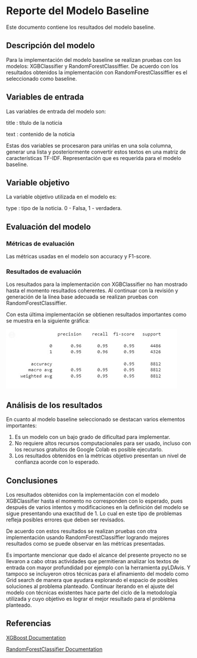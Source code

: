 # Reporte del Modelo Baseline

Este documento contiene los resultados del modelo baseline.

## Descripción del modelo

Para la implementación del modelo baseline se realizan pruebas con los modelos: XGBClassifier y RandomForestClassiffier. De acuerdo con los resultados obtenidos la implementación con RandomForestClassiffier es el seleccionado como baseline.

## Variables de entrada

Las variables de entrada del modelo son:

title : título de  la noticia

text : contenido de la noticia

Estas dos variables se procesaron para unirlas en una sola columna, generar una lista y  posteriormente convertir estos textos en una matriz de características TF-IDF. Representación que es requerida para el modelo baseline.

## Variable objetivo

La variable objetivo utilizada en el modelo es:

type : tipo de la noticia. 0 - Falsa, 1 - verdadera.

## Evaluación del modelo

### Métricas de evaluación

Las métricas usadas en el modelo son accuracy y F1-score.

### Resultados de evaluación

Los resultados para la implementación con XGBClassifier no han mostrado hasta el momento resultados coherentes. Al continuar con la revisión y generación de la línea base adecuada se realizan pruebas con RandomForestClassiffier.

Con esta última implementación se obtienen resultados importantes como se muestra en la siguiente gráfica:

![Métricas Model baseline: RandomForestClassiffier](images/metricas_randomforestclassifier.jpg) 

## Análisis de los resultados

En cuanto al modelo baseline seleccionado se destacan varios elementos importantes:

1. Es un modelo con un bajo grado de dificultad para implementar.
2. No requiere altos recursos computacionales para ser usado, incluso con los recursos gratuitos de Google Colab es posible ejecutarlo.
3. Los resultados obtenidos en la métricas objetivo presentan un nivel de confianza acorde con lo esperado.


## Conclusiones

Los resultados obtenidos con la implementación con el modelo XGBClassifier hasta el momento no corresponden con lo esperado, pues después de varios intentos y modificaciones en la definición del modelo se sigue presentando una exactitud de 1. Lo cual en este tipo de problemas refleja posibles errores que deben ser revisados.

De acuerdo con estos resultados se realizan pruebas con otra implementación usando RandomForestClassiffier logrando mejores resultados como se puede observar en las métricas presentadas.

Es importante mencionar que dado el alcance del presente proyecto no se llevaron a cabo otras actividades que permitieran analizar los textos de entrada con mayor profundidad por ejemplo con la herramienta pyLDAvis. Y tampoco se incluyeron otros técnicas para el afinamiento del modelo como Grid search de manera que ayudara explorando el espacio de posibles soluciones al problema planteado. Continuar iterando en el ajuste del modelo con técnicas existentes hace parte del ciclo de la metodología utilizada y cuyo objetivo es lograr el mejor resultado para el problema planteado.

## Referencias

[XGBoost Documentation](https://xgboost.readthedocs.io/en/stable/index.html)

[RandomForestClassifier Documentation](https://scikit-learn.org/stable/modules/generated/sklearn.ensemble.RandomForestClassifier.html)